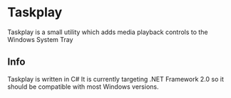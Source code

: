 # Taskplay
Taskplay is a small utility which adds media playback controls to the Windows System Tray

## Info
Taskplay is written in C#
It is currently targeting .NET Framework 2.0 so it should be compatible with most Windows versions.
